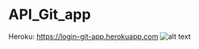 # API_Git_app
Heroku: https://login-git-app.herokuapp.com
![alt text](https://github.com/martasobstyl/API_Git_app/blob/master/client/public/img.png)
